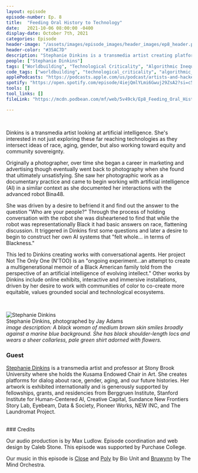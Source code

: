 ```yaml
---
layout: episode
episode-number: Ep. 8
title:  "Feeding Oral History to Technology"
date:   2021-10-06 08:00:00 -0400
display-date: October 7th, 2021
categories: Episode
header-image: "/assets/images/episode_images/header_images/ep8_header.png"
header-color: "#35AC7D"
description: "Stephanie Dinkins is a transmedia artist creating platforms for dialog about race, gender, aging, and our future histories. In this episode we speak about her conversations with the advanced AI Bina48 and her work building conversational agents based on oral history."
people: ["Stephanie Dinkins"]
tags: ["Worldbuilding", "Technological Criticality", "Algorithmic Inequality"]
code_tags: ["worldbuilding", "technological_criticality", "algorithmic_inequality"]
applePodcasts: "https://podcasts.apple.com/us/podcast/artists-and-hackers/id1536778522?i=1000537823488"
spotify: "https://open.spotify.com/episode/4iejQmlYLmi6Gwuj29ZsA2?si=c506528e3a774841"
tools: []
tool_links: []
fileLink: "https://mcdn.podbean.com/mf/web/5v49ck/Ep8_Feeding_Oral_History_To_Tech.mp3"

---
```

<br>

Dinkins is a transmedia artist looking at artificial intelligence. She's interested in not just exploring these far reaching technologies as they intersect ideas of race, aging, gender, but also working toward equity and community sovereignty.



Originally a photographer, over time she began a career in marketing and advertising though eventually went back to photography when she found that ultimately unsatisfying. She saw her photographic work as a documentary practice and came to begin working with artificial intelligence (AI) in a similar context as she documented her interactions with the advanced robot Bina48.



She was driven by a desire to befriend it and find out the answer to the question "Who are your people?" Through the process of holding conversation with the robot she was disheartened to find that while the robot was representationally Black it had basic answers on race, flattening discussion. It triggered in Dinkins first some questions and later a desire to begin to construct her own AI systems that "felt whole... in terms of Blackness."



This led to Dinkins creating works with conversational agents. Her project Not The Only One (N'TOO) is an "ongoing experiment...an attempt to create a multigenerational memoir of a Black American family told from the perspective of an artificial intelligence of evolving intellect." Other works by Dinkins include online exhibits, interactive and immersive installations, driven by her desire to work with communities of color to co-create more equitable, values grounded social and technological ecosystems.

<br>

![Stephanie Dinkins]({{site.baseurl}}/assets/images/stephanie_dinkins_small.jpg)  
Stephanie Dinkins, photographed by Jay Adams  
*image description: A black woman of medium brown skin smiles broadly against a marine blue background. She has black shoulder-length locs and wears a sheer collarless, pale green shirt adorned with flowers.*  



### Guest


<a href="https://www.stephaniedinkins.com/" alt="Stephanie Dinkins" class="nameTag">Stephanie Dinkins</a> is a transmedia artist and professor at Stony Brook University where she holds the Kusama Endowed Chair in Art. She creates platforms for dialog about race, gender, aging, and our future histories. Her artwork is exhibited internationally and is generously supported by fellowships, grants, and residencies from Berggruen Institute, Stanford Institute for Human-Centered AI, Creative Capital, Sundance New Frontiers Story Lab, Eyebeam, Data & Society, Pioneer Works, NEW INC, and The Laundromat Project.

<br>
### Credits


Our audio production is by Max Ludlow. Episode coordination and web design by Caleb Stone. This episode was supported by Purchase College.



Our music in this episode is [Close](https://freemusicarchive.org/music/Bio_Unit/ampex/close) and [Poly](https://freemusicarchive.org/music/Bio_Unit/ampex/poly) by Bio Unit and [Bruwynn](https://www.freemusicarchive.org/music/The_Mind_Orchestra/The_Mind_Orchestra_-_Singles_1084/bruwynn) by The Mind Orchestra.
